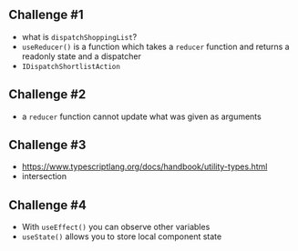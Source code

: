 ## Challenge #1

* what is `dispatchShoppingList`?
* `useReducer()` is a function which takes a `reducer` function and returns a readonly state and a dispatcher
* `IDispatchShortlistAction`

## Challenge #2

* a `reducer` function cannot update what was given as arguments

## Challenge #3

* https://www.typescriptlang.org/docs/handbook/utility-types.html
* intersection

## Challenge #4

* With `useEffect()` you can observe other variables
* `useState()` allows you to store local component state

